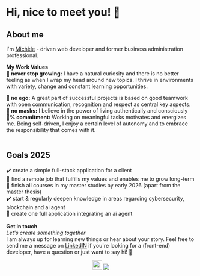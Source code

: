# Hi, nice to meet you! 👋

## About me
I'm [Michèle](https://michele-marschner-portfolio-2025.netlify.app/) - driven web developer and former business administration professional. 

**My Work Values**<br />
**🌱 never stop growing:** I have a natural curiosity and there is no better feeling as when I wrap my head around new topics. I thrive in environments with variety, change and constant learning opportunities.<br />

**🙌 no ego:** A great part of successful projects is based on good teamwork with open communication, recognition and respect as central key aspects. <br />
**👩 no masks:** I believe in the power of living authentically and consciously <br />
**💯% commitment:** Working on meaningful tasks motivates and energizes me.  Being self-driven, I enjoy a certain level of autonomy and to embrace the  responsibility that comes with it.  
<br />

## Goals 2025
✔️ create a simple full-stack application for a client <br />
🔘 find a remote job that fulfills my values and enables me to grow long-term <br />
🔘 finish all courses in my master studies by early 2026 (apart from the master thesis) <br />
✔️ start & regularly deepen knowledge in areas regarding cybersecurity, blockchain and ai agent <br />
🔘 create one full application integrating an ai agent <br />
<br />
**Get in touch** <br />
*Let's create something together* <br />
I am always up for learning new things or hear about your story. Feel free to send me a message on [LinkedIN](https://www.linkedin.com/in/mich%C3%A8le-marschner-89578a115/) if you're looking for a (front-end) developer, have a question or just want to say hi! 🙋
<p align="center"><a href="https://michele-marschner-portfolio-2025.netlify.app/"><img src="https://github.com/user-attachments/assets/215ce3e4-7f73-4f60-ad42-ea5298af0447" alt="website logo" width="25"/></a>
<a href="https://www.linkedin.com/in/mich%C3%A8le-marschner-89578a115/"><img src="https://user-images.githubusercontent.com/49597398/94343779-e2d9b400-001a-11eb-894f-f3e341ba55d8.png"/></a></p>

